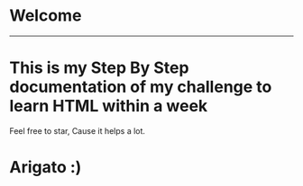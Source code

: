 # Welcome
---
<!-- .....qqqqq.....qqqqq -->
# This is my Step By Step documentation of my challenge to learn HTML within a week
Feel free to star, Cause it helps a lot.
  
# Arigato :)
